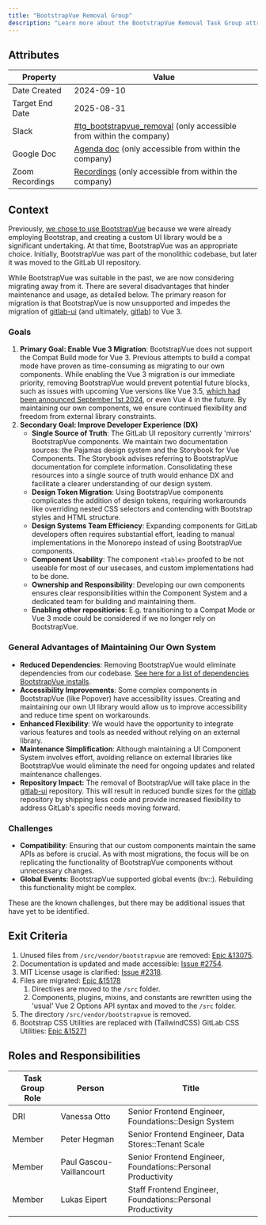 ```yaml
---
title: "BootstrapVue Removal Group"
description: "Learn more about the BootstrapVue Removal Task Group attributes, goals, roles and responsibilities."
---
```


## Attributes

| Property        | Value                                                                                                                                   |
| --------------- | --------------------------------------------------------------------------------------------------------------------------------------- |
| Date Created    | 2024-09-10                                                                                                                              |
| Target End Date | 2025-08-31                                                                                                                              |
| Slack           | [#tg_bootstrapvue_removal](https://gitlab.enterprise.slack.com/archives/C07LB4P1FST) (only accessible from within the company)          |
| Google Doc      | [Agenda doc](https://docs.google.com/document/d/1L1-4evYtCATuAYam1ZJOrgBcGZIg0jA1P20gtBfWTsI) (only accessible from within the company) |
| Zoom Recordings | [Recordings](https://drive.google.com/drive/folders/1sHgSixs41YgTN7hnklP7oosWtPLOxWGm) (only accessible from within the company)        |

## Context

Previously, [we chose to use BootstrapVue](https://gitlab.com/groups/gitlab-org/frontend/-/epics/1) because we were already employing Bootstrap, and creating a custom UI library would be a significant undertaking. At that time, BootstrapVue was an appropriate choice. Initially, BootstrapVue was part of the monolithic codebase, but later it was moved to the GitLab UI repository.

While BootstrapVue was suitable in the past, we are now considering migrating away from it. There are several disadvantages that hinder maintenance and usage, as detailed below. The primary reason for migration is that BootstrapVue is now unsupported and impedes the migration of [gitlab-ui](https://gitlab.com/gitlab-org/gitlab-ui) (and ultimately, [gitlab](https://gitlab.com/gitlab-org/gitlab/)) to Vue 3.

### Goals

1. **Primary Goal: Enable Vue 3 Migration**: BootstrapVue does not support the Compat Build mode for Vue 3. Previous attempts to build a compat mode have proven as time-consuming as migrating to our own components. While enabling the Vue 3 migration is our immediate priority, removing BootstrapVue would prevent potential future blocks, such as issues with upcoming Vue versions like Vue 3.5, [which had been announced September 1st 2024](https://blog.vuejs.org/posts/vue-3-5), or even Vue 4 in the future. By maintaining our own components, we ensure continued flexibility and freedom from external library constraints.
2. **Secondary Goal: Improve Developer Experience (DX)**
   - **Single Source of Truth**: The GitLab UI repository currently 'mirrors' BootstrapVue components. We maintain two documentation sources: the Pajamas design system and the Storybook for Vue Components. The Storybook advises referring to BootstrapVue documentation for complete information. Consolidating these resources into a single source of truth would enhance DX and facilitate a clearer understanding of our design system.
   - **Design Token Migration**: Using BootstrapVue components complicates the addition of design tokens, requiring workarounds like overriding nested CSS selectors and contending with Bootstrap styles and HTML structure.
   - **Design Systems Team Efficiency**: Expanding components for GitLab developers often requires substantial effort, leading to manual implementations in the Monorepo instead of using BootstrapVue components.
   - **Component Usability**: The component `<table>` proofed to be not useable for most of our usecases, and custom implementations had to be done.
   - **Ownership and Responsibility**: Developing our own components ensures clear responsibilities within the Component System and a dedicated team for building and maintaining them.
   - **Enabling other repositiories**: E.g. transitioning to a Compat Mode or Vue 3 mode could be considered if we no longer rely on BootstrapVue.

### General Advantages of Maintaining Our Own System

- **Reduced Dependencies**: Removing BootstrapVue would eliminate dependencies from our codebase. [See here for a list of dependencies BootstrapVue installs](https://github.com/bootstrap-vue/bootstrap-vue/blob/dev/package.json).
- **Accessibility Improvements**: Some complex components in BootstrapVue (like Popover) have accessibility issues. Creating and maintaining our own UI library would allow us to improve accessibility and reduce time spent on workarounds.
- **Enhanced Flexibility**: We would have the opportunity to integrate various features and tools as needed without relying on an external library.
- **Maintenance Simplification**: Although maintaining a UI Component System involves effort, avoiding reliance on external libraries like BootstrapVue would eliminate the need for ongoing updates and related maintenance challenges.
- **Repository Impact:** The removal of BootstrapVue will take place in the [gitlab-ui](https://gitlab.com/gitlab-org/gitlab-ui) repository. This will result in reduced bundle sizes for the [gitlab](https://gitlab.com/gitlab-org/gitlab/) repository by shipping less code and provide increased flexibility to address GitLab's specific needs moving forward.

### Challenges

- **Compatibility**: Ensuring that our custom components maintain the same APIs as before is crucial. As with most migrations, the focus will be on replicating the functionality of BootstrapVue components without unnecessary changes.
- **Global Events**: BootstrapVue supported global events (bv::). Rebuilding this functionality might be complex.

These are the known challenges, but there may be additional issues that have yet to be identified.

## Exit Criteria

1. Unused files from `/src/vendor/bootstrapvue` are removed: [Epic &13075](https://gitlab.com/groups/gitlab-org/-/epics/13075).
2. Documentation is updated and made accessible: [Issue #2754](https://gitlab.com/gitlab-org/gitlab-ui/-/issues/2754).
3. MIT License usage is clarified: [Issue #2318](https://gitlab.com/gitlab-com/legal-and-compliance/-/issues/2318).
4. Files are migrated: [Epic &15178](https://gitlab.com/groups/gitlab-org/-/epics/15178)
   1. Directives are moved to the `/src` folder.
   2. Components, plugins, mixins, and constants are rewritten using the 'usual' Vue 2 Options API syntax and moved to the `/src` folder.
5. The directory `/src/vendor/bootstrapvue` is removed.
6. Bootstrap CSS Utilities are replaced with (TailwindCSS) GitLab CSS Utilities: [Epic &15271](https://gitlab.com/groups/gitlab-org/-/epics/15271)

## Roles and Responsibilities

| Task Group Role | Person                   | Title                                                        |
| --------------- | ------------------------ | ------------------------------------------------------------ |
| DRI             | Vanessa Otto             | Senior Frontend Engineer, Foundations::Design System         |
| Member          | Peter Hegman             | Senior Frontend Engineer, Data Stores::Tenant Scale          |
| Member          | Paul Gascou-Vaillancourt | Senior Frontend Engineer, Foundations::Personal Productivity |
| Member          | Lukas Eipert             | Staff Frontend Engineer, Foundations::Personal Productivity  |

